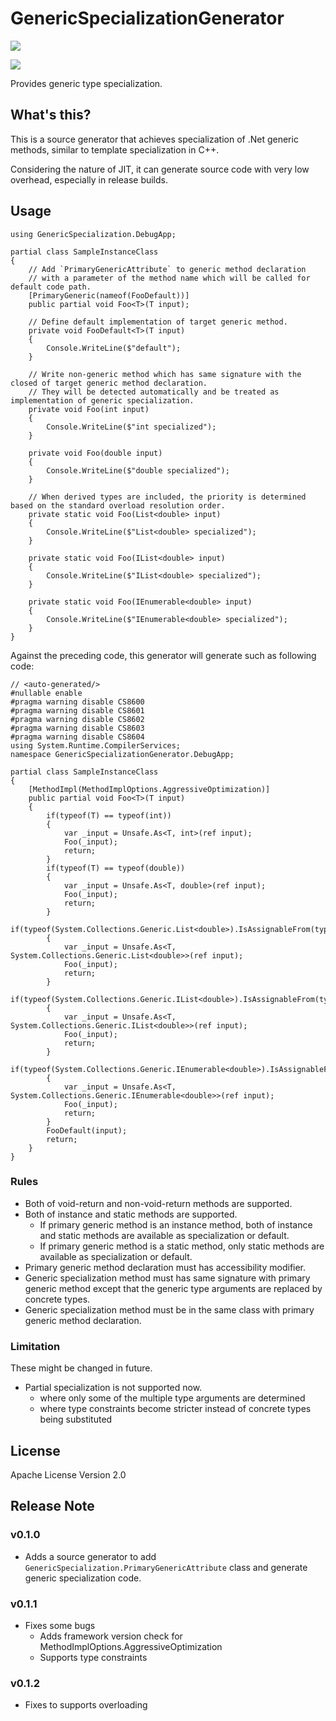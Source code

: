 # GenericSpecializationGenerator

[<img src="https://img.shields.io/badge/-GitHub-blue.svg?logo=github" />](https://github.com/aka-nse/GenericSpecializationGenerator)

[<img src="https://img.shields.io/badge/-NuGet-019733.svg?logo=nuget" />](https://www.nuget.org/packages/akanse.GenericSpecializationGenerator)

Provides generic type specialization.

## What's this?

This is a source generator that achieves specialization of .Net generic methods,
similar to template specialization in C++.

Considering the nature of JIT, it can generate source code with very low overhead,
especially in release builds.

## Usage

```CSharp
using GenericSpecialization.DebugApp;

partial class SampleInstanceClass
{
    // Add `PrimaryGenericAttribute` to generic method declaration
    // with a parameter of the method name which will be called for default code path.
    [PrimaryGeneric(nameof(FooDefault))]
    public partial void Foo<T>(T input);

    // Define default implementation of target generic method.
    private void FooDefault<T>(T input)
    {
        Console.WriteLine($"default");
    }

    // Write non-generic method which has same signature with the closed of target generic method declaration.
    // They will be detected automatically and be treated as implementation of generic specialization.
    private void Foo(int input)
    {
        Console.WriteLine($"int specialized");
    }

    private void Foo(double input)
    {
        Console.WriteLine($"double specialized");
    }

    // When derived types are included, the priority is determined based on the standard overload resolution order.
    private static void Foo(List<double> input)
    {
        Console.WriteLine($"List<double> specialized");
    }

    private static void Foo(IList<double> input)
    {
        Console.WriteLine($"IList<double> specialized");
    }

    private static void Foo(IEnumerable<double> input)
    {
        Console.WriteLine($"IEnumerable<double> specialized");
    }
}
```

Against the preceding code, this generator will generate such as following code:

```CSharp
// <auto-generated/>
#nullable enable
#pragma warning disable CS8600
#pragma warning disable CS8601
#pragma warning disable CS8602
#pragma warning disable CS8603
#pragma warning disable CS8604
using System.Runtime.CompilerServices;
namespace GenericSpecializationGenerator.DebugApp;

partial class SampleInstanceClass
{
    [MethodImpl(MethodImplOptions.AggressiveOptimization)]
    public partial void Foo<T>(T input)
    {
        if(typeof(T) == typeof(int))
        {
            var _input = Unsafe.As<T, int>(ref input);
            Foo(_input);
            return;
        }
        if(typeof(T) == typeof(double))
        {
            var _input = Unsafe.As<T, double>(ref input);
            Foo(_input);
            return;
        }
        if(typeof(System.Collections.Generic.List<double>).IsAssignableFrom(typeof(T)))
        {
            var _input = Unsafe.As<T, System.Collections.Generic.List<double>>(ref input);
            Foo(_input);
            return;
        }
        if(typeof(System.Collections.Generic.IList<double>).IsAssignableFrom(typeof(T)))
        {
            var _input = Unsafe.As<T, System.Collections.Generic.IList<double>>(ref input);
            Foo(_input);
            return;
        }
        if(typeof(System.Collections.Generic.IEnumerable<double>).IsAssignableFrom(typeof(T)))
        {
            var _input = Unsafe.As<T, System.Collections.Generic.IEnumerable<double>>(ref input);
            Foo(_input);
            return;
        }
        FooDefault(input);
        return;
    }
}
```

### Rules

- Both of void-return and non-void-return methods are supported.
- Both of instance and static methods are supported.
  - If primary generic method is an instance method,
    both of instance and static methods are available as specialization or default.
  - If primary generic method is a static method,
    only static methods are available as specialization or default.
- Primary generic method declaration must has accessibility modifier.
- Generic specialization method must has same signature with primary generic method except that the generic type arguments are replaced by concrete types.
- Generic specialization method must be in the same class with primary generic method declaration.

### Limitation

These might be changed in future.

- Partial specialization is not supported now.
  - where only some of the multiple type arguments are determined
  - where type constraints become stricter instead of concrete types being substituted

## License

Apache License Version 2.0

## Release Note

### v0.1.0

- Adds a source generator to add `GenericSpecialization.PrimaryGenericAttribute` class and generate generic specialization code.

### v0.1.1

- Fixes some bugs
  - Adds framework version check for MethodImplOptions.AggressiveOptimization
  - Supports type constraints

### v0.1.2

- Fixes to supports overloading
